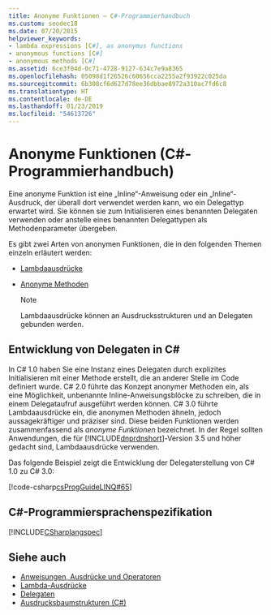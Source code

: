 ```yaml
---
title: Anonyme Funktionen – C#-Programmierhandbuch
ms.custom: seodec18
ms.date: 07/20/2015
helpviewer_keywords:
- lambda expressions [C#], as anonymus functions
- anonymous functions [C#]
- anonymous methods [C#]
ms.assetid: 6ce3f04d-0c71-4728-9127-634c7e9a8365
ms.openlocfilehash: 05098d1f26526c60656cca2255a2f93922c025da
ms.sourcegitcommit: 6b308cf6d627d78ee36dbbae8972a310ac7fd6c8
ms.translationtype: HT
ms.contentlocale: de-DE
ms.lasthandoff: 01/23/2019
ms.locfileid: "54613726"
---
```

# <a name="anonymous-functions-c-programming-guide"></a>Anonyme Funktionen (C#-Programmierhandbuch)
Eine anonyme Funktion ist eine „Inline“-Anweisung oder ein „Inline“-Ausdruck, der überall dort verwendet werden kann, wo ein Delegattyp erwartet wird. Sie können sie zum Initialisieren eines benannten Delegaten verwenden oder anstelle eines benannten Delegattypen als Methodenparameter übergeben.  
  
 Es gibt zwei Arten von anonymen Funktionen, die in den folgenden Themen einzeln erläutert werden:  
  
-   [Lambdaausdrücke](../../../csharp/programming-guide/statements-expressions-operators/lambda-expressions.md)  
  
-   [Anonyme Methoden](../../../csharp/programming-guide/statements-expressions-operators/anonymous-methods.md)  
  
    > [!NOTE]
    >  Lambdaausdrücke können an Ausdrucksstrukturen und an Delegaten gebunden werden.  
  
## <a name="the-evolution-of-delegates-in-c"></a>Entwicklung von Delegaten in C#  
 In C# 1.0 haben Sie eine Instanz eines Delegaten durch explizites Initialisieren mit einer Methode erstellt, die an anderer Stelle im Code definiert wurde. C# 2.0 führte das Konzept anonymer Methoden ein, als eine Möglichkeit, unbenannte Inline-Anweisungsblöcke zu schreiben, die in einem Delegataufruf ausgeführt werden können. C# 3.0 führte Lambdaausdrücke ein, die anonymen Methoden ähneln, jedoch aussagekräftiger und präziser sind. Diese beiden Funktionen werden zusammenfassend als *anonyme Funktionen* bezeichnet. In der Regel sollten Anwendungen, die für [!INCLUDE[dnprdnshort](~/includes/dnprdnshort-md.md)]-Version 3.5 und höher gedacht sind, Lambdaausdrücke verwenden.  
  
 Das folgende Beispiel zeigt die Entwicklung der Delegaterstellung von C# 1.0 zu C# 3.0:  
  
 [!code-csharp[csProgGuideLINQ#65](../../../csharp/programming-guide/arrays/codesnippet/CSharp/anonymous-functions_1.cs)]  
  
## <a name="c-language-specification"></a>C#-Programmiersprachenspezifikation  
 [!INCLUDE[CSharplangspec](~/includes/csharplangspec-md.md)]  
  
## <a name="see-also"></a>Siehe auch

- [Anweisungen, Ausdrücke und Operatoren](../../../csharp/programming-guide/statements-expressions-operators/index.md)
- [Lambda-Ausdrücke](../../../csharp/programming-guide/statements-expressions-operators/lambda-expressions.md)
- [Delegaten](../../../csharp/programming-guide/delegates/index.md)
- [Ausdrucksbaumstrukturen (C#)](../concepts/expression-trees/index.md)
